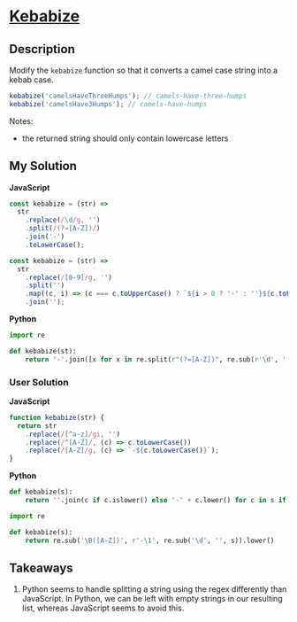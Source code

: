 # [Kebabize](https://www.codewars.com/kata/57f8ff867a28db569e000c4a)

## Description

Modify the `kebabize` function so that it converts a camel case string into a kebab case.

```js
kebabize('camelsHaveThreeHumps'); // camels-have-three-humps
kebabize('camelsHave3Humps'); // camels-have-humps
```

Notes:

- the returned string should only contain lowercase letters

## My Solution

**JavaScript**

```js
const kebabize = (str) =>
  str
    .replace(/\d/g, '')
    .split(/(?=[A-Z])/)
    .join('-')
    .toLowerCase();
```

```js
const kebabize = (str) =>
  str
    .replace(/[0-9]/g, '')
    .split('')
    .map((c, i) => (c === c.toUpperCase() ? `${i > 0 ? '-' : ''}${c.toLowerCase()}` : c))
    .join('');
```

**Python**

```py
import re

def kebabize(st):
    return '-'.join([x for x in re.split(r"(?=[A-Z])", re.sub(r'\d', '', st)) if len(x)]).lower()
```

### User Solution

**JavaScript**

```js
function kebabize(str) {
  return str
    .replace(/[^a-z]/gi, '')
    .replace(/^[A-Z]/, (c) => c.toLowerCase())
    .replace(/[A-Z]/g, (c) => `-${c.toLowerCase()}`);
}
```

**Python**

```py
def kebabize(s):
    return ''.join(c if c.islower() else '-' + c.lower() for c in s if c.isalpha()).strip('-')
```

```py
import re

def kebabize(s):
    return re.sub('\B([A-Z])', r'-\1', re.sub('\d', '', s)).lower()
```

## Takeaways

1. Python seems to handle splitting a string using the regex differently than JavaScript. In Python, we can be left with empty strings in our resulting list, whereas JavaScript seems to avoid this.
